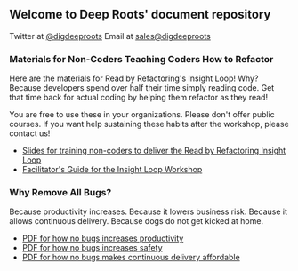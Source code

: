 ## Welcome to Deep Roots' document repository

Twitter at [@digdeeproots](https://twitter.com/digdeeproots)
Email at [sales@digdeeproots](mailto:sales@digdeeproots.com)

### Materials for Non-Coders Teaching Coders How to Refactor

Here are the materials for Read by Refactoring's Insight Loop! Why? Because developers spend over half their time simply reading code. Get that time back for actual coding by helping them refactor as they read!

You are free to use these in your organizations. Please don't offer public courses. If you want help sustaining these habits after the workshop, please contact us!

  * [Slides for training non-coders to deliver the Read by Refactoring Insight Loop](/slides/train-the-trainer-rbr-insight-loop.pdf)
  * [Facilitator's Guide for the Insight Loop Workshop](/rbr/workshop-facilitator-guide.pdf)

### Why Remove All Bugs?

Because productivity increases. Because it lowers business risk. Because it allows continuous delivery. Because dogs do not get kicked at home.

  * [PDF for how no bugs increases productivity](/nobugs/no-bugs-give-productivity.pdf)
  * [PDF for how no bugs increases safety](/nobugs/no-bugs-give-safety.pdf)
  * [PDF for how no bugs makes continuous delivery affordable](/nobugs/no-bugs-give-continuous-delivery.pdf)
